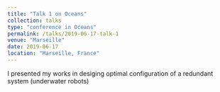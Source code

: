 ```yaml
---
title: "Talk 1 on Oceans"
collection: talks
type: "conference in Oceans"
permalink: /talks/2019-06-17-talk-1
venue: "Marseille"
date: 2019-06-17
location: "Marseille, France"
---
```


I presented my works in desiging optimal configuration of a redundant system (underwater robots)
